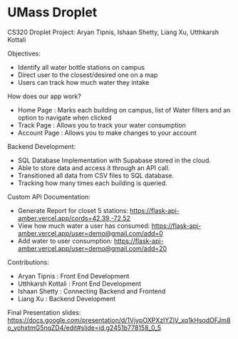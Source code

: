 # UMass Droplet
CS320 Droplet Project: Aryan Tipnis, Ishaan Shetty, Liang Xu, Utthkarsh Kottali

Objectives: 
* Identify all water bottle stations on campus
* Direct user to the closest/desired one on a map
* Users can track how much water they intake

How does our app work?
* Home Page : Marks each building on campus, list of Water filters and an option to navigate when clicked
* Track Page : Allows you to track your water consumption
* Account Page : Allows you to make changes to your account

Backend Development: 
* SQL Database Implementation with Supabase stored in the cloud. 
* Able to store data and access it through an API call.
* Transitioned all data from CSV files to SQL database. 
* Tracking how many times each building is queried.

Custom API Documentation: 
* Generate Report for closet 5 stations: https://flask-api-amber.vercel.app/cords=42.39,-72.52
* View how much water a user has consumed: https://flask-api-amber.vercel.app/user=demo@gmail.com/add=0
* Add water to user consumption: https://flask-api-amber.vercel.app/user=demo@gmail.com/add=20

Contributions: 
* Aryan Tipnis : Front End Development
* Utthkarsh Kottali : Front End Development
* Ishaan Shetty : Connecting Backend and Frontend 
* Liang Xu : Backend Development

Final Presentation slides: https://docs.google.com/presentation/d/1VjypOXPXzlYZjV_xq1kHsodOFJm8o_yohxtmG5nqZD4/edit#slide=id.g2451b778158_0_5


